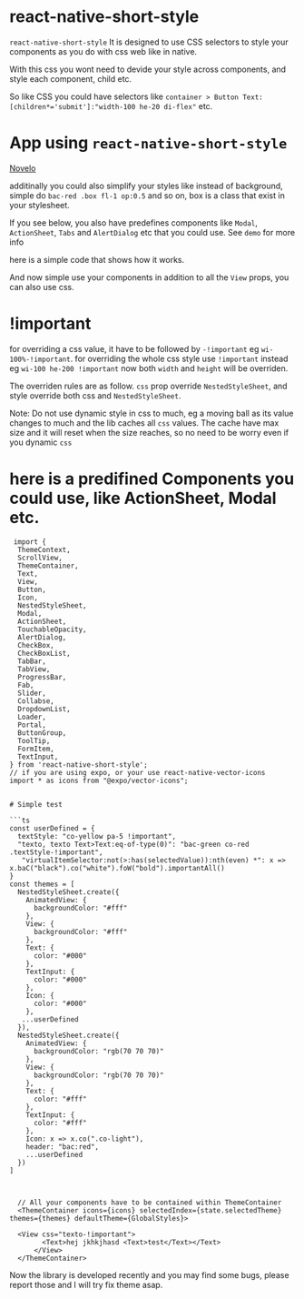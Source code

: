 # react-native-short-style
`react-native-short-style` It is designed to use CSS selectors to style your components as you do with css web like in native.

With this css you wont need to devide your style across components, and style each component, child etc.

So like CSS you could have selectors like `container > Button Text:[children*='submit']:"width-100 he-20 di-flex"` etc.

# App using `react-native-short-style`
[Novelo](https://github.com/1-AlenToma/Novelo)

additinally you could also simplify your styles like instead of background, simple do `bac-red .box fl-1 op:0.5` and so on, box is a class that exist in your stylesheet.

If you see below, you also have predefines components like `Modal`, `ActionSheet`, `Tabs` and `AlertDialog` etc that you could use. See `demo` for more info

here is a simple code that shows how it works.


And now simple use your components
in addition to all the `View` props,
you can also use css.


# !important
for overriding a css value, it have to be followed by `-!important` eg `wi-100%-!important`.
for overriding the whole css style use `!important` instead eg `wi-100 he-200 !important` now both `width` and `height` will be overriden.

The overriden rules are as follow. `css` prop override `NestedStyleSheet`, and style override both css and `NestedStyleSheet`.

Note: Do not use dynamic style in css to much, eg a moving ball as its value changes to much and the lib caches all `css` values.
The cache have max size and it will reset when the size reaches, so no need to be worry even if you dynamic `css`


# here is a predifined Components you could use, like ActionSheet, Modal etc.

```tsx
 import {
  ThemeContext,
  ScrollView,
  ThemeContainer,
  Text,
  View,
  Button,
  Icon,
  NestedStyleSheet,
  Modal,
  ActionSheet,
  TouchableOpacity,
  AlertDialog,
  CheckBox,
  CheckBoxList,
  TabBar,
  TabView,
  ProgressBar,
  Fab,
  Slider,
  Collabse,
  DropdownList,
  Loader,
  Portal,
  ButtonGroup,
  ToolTip,
  FormItem,
  TextInput,
} from 'react-native-short-style';
// if you are using expo, or your use react-native-vector-icons
import * as icons from "@expo/vector-icons";


# Simple test

```ts
const userDefined = {
  textStyle: "co-yellow pa-5 !important",
  "texto, texto Text>Text:eq-of-type(0)": "bac-green co-red .textStyle-!important",
   "virtualItemSelector:not(>:has(selectedValue)):nth(even) *": x => x.baC("black").co("white").foW("bold").importantAll()
}
const themes = [
  NestedStyleSheet.create({
    AnimatedView: {
      backgroundColor: "#fff"
    },
    View: {
      backgroundColor: "#fff"
    },
    Text: {
      color: "#000"
    },
    TextInput: {
      color: "#000"
    },
    Icon: {
      color: "#000"
    },
   ...userDefined
  }),
  NestedStyleSheet.create({
    AnimatedView: {
      backgroundColor: "rgb(70 70 70)"
    },
    View: {
      backgroundColor: "rgb(70 70 70)"
    },
    Text: {
      color: "#fff"
    },
    TextInput: {
      color: "#fff"
    },
    Icon: x => x.co(".co-light"),
    header: "bac:red",
    ...userDefined
  })
]



  // All your components have to be contained within ThemeContainer
  <ThemeContainer icons={icons} selectedIndex={state.selectedTheme} themes={themes} defaultTheme={GlobalStyles}>

  <View css="texto-!important">
        <Text>hej jkhkjhasd <Text>test</Text></Text>
      </View>
  </ThemeContainer>

```



Now the library is developed recently and you may find some bugs, please report those and I will try fix theme asap. 
